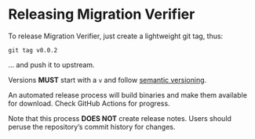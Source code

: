 # Releasing Migration Verifier

To release Migration Verifier, just create a lightweight git tag, thus:
```
git tag v0.0.2
```
… and push it to upstream.

Versions **MUST** start with a `v` and follow
[semantic versioning](https://semver.org/).

An automated release process will build binaries and make them available
for download. Check GitHub Actions for progress.

Note that this process **DOES NOT** create release notes. Users should peruse
the repository’s commit history for changes.
